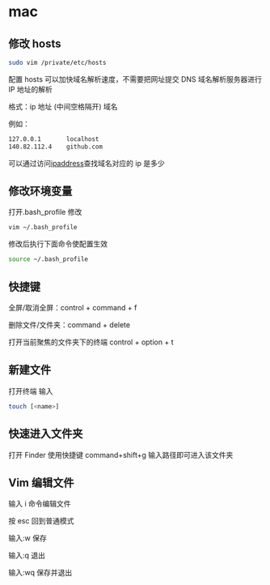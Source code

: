 # mac

## 修改 hosts

```bash
sudo vim /private/etc/hosts
```

配置 hosts 可以加快域名解析速度，不需要把网址提交 DNS 域名解析服务器进行 IP 地址的解析

格式：ip 地址 (中间空格隔开) 域名

例如：

```bash
127.0.0.1       localhost
140.82.112.4    github.com
```

可以通过访问[ipaddress](https://www.ipaddress.com)查找域名对应的 ip 是多少

## 修改环境变量

打开.bash_profile 修改

```bash
vim ~/.bash_profile
```

修改后执行下面命令使配置生效

```bash
source ~/.bash_profile
```

## 快捷键

全屏/取消全屏：control + command + f

删除文件/文件夹：command + delete

打开当前聚焦的文件夹下的终端 control + option + t

## 新建文件

打开终端 输入

```bash
touch [<name>]
```

## 快速进入文件夹

打开 Finder 使用快捷键 command+shift+g 输入路径即可进入该文件夹

## Vim 编辑文件

输入 i 命令编辑文件

按 esc 回到普通模式

输入:w 保存

输入:q 退出

输入:wq 保存并退出
